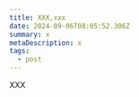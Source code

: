 ```yaml
---
title: XXX,xxx
date: 2024-09-06T08:05:52.306Z
summary: x
metaDescription: x
tags:
  - post
---
```

X﻿XX